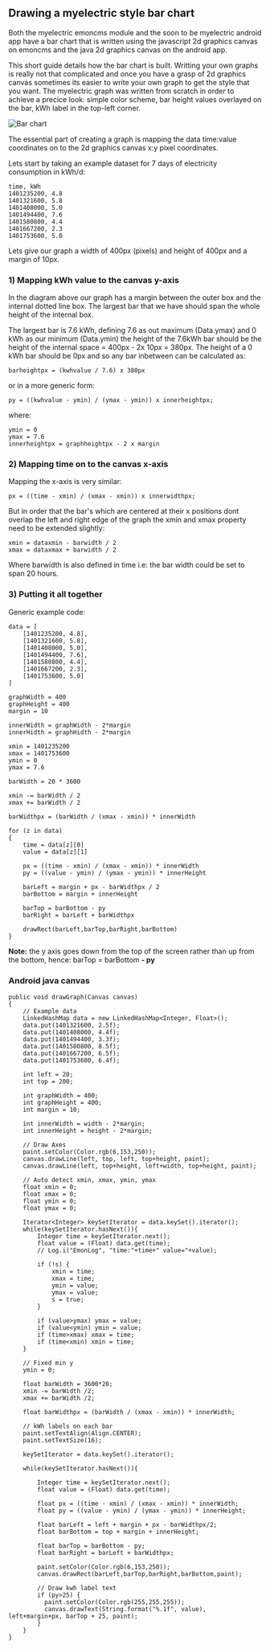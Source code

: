 ## Drawing a myelectric style bar chart

Both the myelectric emoncms module and the soon to be myelectric android app have a bar chart that is written using the javascript 2d graphics canvas on emoncms and the java 2d graphics canvas on the android app.

This short guide details how the bar chart is built. Writting your own graphs is really not that complicated and once you have a grasp of 2d graphics canvas sometimes its easier to write your own graph to get the style that you want. The myelectric graph was written from scratch in order to achieve a precice look: simple color scheme, bar height values overlayed on the bar, kWh label in the top-left corner.

![Bar chart](files/bargraphic.png)

The essential part of creating a graph is mapping the data time:value coordinates on to the 2d graphics canvas x:y pixel coordinates. 

Lets start by taking an example dataset for 7 days of electricity consumption in kWh/d:

    time, kWh
    1401235200, 4.8
    1401321600, 5.8
    1401408000, 5.0
    1401494400, 7.6
    1401580800, 4.4
    1401667200, 2.3
    1401753600, 5.0
    
Lets give our graph a width of 400px (pixels) and height of 400px and a margin of 10px.

### 1) Mapping kWh value to the canvas y-axis

In the diagram above our graph has a margin between the outer box and the internal dotted line box. The largest bar that we have should span the whole height of the internal box.

The largest bar is 7.6 kWh, defining 7.6 as out maximum (Data.ymax) and 0 kWh as our minimum (Data.ymin) the height of the 7.6kWh bar should be the height of the internal space = 400px - 2x 10px = 380px. The height of a 0 kWh bar should be 0px and so any bar inbetween can be calculated as:

    barheightpx = (kwhvalue / 7.6) x 380px
    
or in a more generic form:

    py = ((kwhvalue - ymin) / (ymax - ymin)) x innerheightpx;
    
where:

    ymin = 0
    ymax = 7.6
    innerheightpx = graphheightpx - 2 x margin
    

### 2) Mapping time on to the canvas x-axis

Mapping the x-axis is very similar:

    px = ((time - xmin) / (xmax - xmin)) x innerwidthpx;
    
But in order that the bar's which are centered at their x positions dont overlap the left and right edge of the graph the xmin and xmax property need to be extended slightly:

    xmin = dataxmin - barwidth / 2
    xmax = dataxmax + barwidth / 2
    
Where barwidth is also defined in time i.e: the bar width could be set to span 20 hours.    

### 3) Putting it all together

Generic example code:

    data = [
        [1401235200, 4.8],
        [1401321600, 5.8],
        [1401408000, 5.0],
        [1401494400, 7.6],
        [1401580800, 4.4],
        [1401667200, 2.3],
        [1401753600, 5.0]
    ]
    
    graphWidth = 400
    graphHeight = 400
    margin = 10
    
    innerWidth = graphWidth - 2*margin
    innerHidth = graphHidth - 2*margin
    
    xmin = 1401235200
    xmax = 1401753600
    ymin = 0
    ymax = 7.6
    
    barWidth = 20 * 3600
    
    xmin -= barWidth / 2
    xmax += barWidth / 2
    
    barWidthpx = (barWidth / (xmax - xmin)) * innerWidth
    
    for (z in data)
    {
        time = data[z][0]
        value = data[z][1]
        
        px = ((time - xmin) / (xmax - xmin)) * innerWidth
        py = ((value - ymin) / (ymax - ymin)) * innerHeight
            
        barLeft = margin + px - barWidthpx / 2
        barBottom = margin + innerHeight
            
        barTop = barBottom - py
        barRight = barLeft + barWidthpx
        
        drawRect(barLeft,barTop,barRight,barBottom)
    }
    
    
**Note:** the y axis goes down from the top of the screen rather than up from the bottom, hence: barTop = barBottom **- py**

### Android java canvas

    public void drawGraph(Canvas canvas)
    {
        // Example data
        LinkedHashMap data = new LinkedHashMap<Integer, Float>();
        data.put(1401321600, 2.5f);
        data.put(1401408000, 4.4f);
        data.put(1401494400, 3.3f);
        data.put(1401580800, 8.5f);
        data.put(1401667200, 6.5f);
        data.put(1401753600, 6.4f);
        
    	int left = 20;
    	int top = 200;
    	
    	int graphWidth = 400;
    	int graphHeight = 400;
    	int margin = 10;
    	
    	int innerWidth = width - 2*margin;
    	int innerHeight = height - 2*margin;
    	
        // Draw Axes
        paint.setColor(Color.rgb(6,153,250));
    	canvas.drawLine(left, top, left, top+height, paint);
    	canvas.drawLine(left, top+height, left+width, top+height, paint);
        
        // Auto detect xmin, xmax, ymin, ymax
        float xmin = 0;
        float xmax = 0;
        float ymin = 0;
        float ymax = 0;
        
        Iterator<Integer> keySetIterator = data.keySet().iterator();
		while(keySetIterator.hasNext()){
		    Integer time = keySetIterator.next();
		    float value = (Float) data.get(time);
		    // Log.i("EmonLog", "time:"+time+" value="+value);
		    
            if (!s) {
            	xmin = time;
            	xmax = time;
            	ymin = value;
            	ymax = value;
            	s = true;
            }
	                    
	        if (value>ymax) ymax = value;
	        if (value<ymin) ymin = value;
	        if (time>xmax) xmax = time;
	        if (time<xmin) xmin = time;               
        }
        
        // Fixed min y
	    ymin = 0;
        
        float barWidth = 3600*20;
        xmin -= barWidth /2;
        xmax += barWidth /2;
        
        float barWidthpx = (barWidth / (xmax - xmin)) * innerWidth;
 
        // kWh labels on each bar
        paint.setTextAlign(Align.CENTER);
        paint.setTextSize(16);
        
        keySetIterator = data.keySet().iterator();
  
		while(keySetIterator.hasNext()){
		
		    Integer time = keySetIterator.next();
		    float value = (Float) data.get(time);
		    
            float px = ((time - xmin) / (xmax - xmin)) * innerWidth;
            float py = ((value - ymin) / (ymax - ymin)) * innerHeight;
            
            float barLeft = left + margin + px - barWidthpx/2;
            float barBottom = top + margin + innerHeight;
            
            float barTop = barBottom - py;
            float barRight = barLeft + barWidthpx;
            
            paint.setColor(Color.rgb(6,153,250));
            canvas.drawRect(barLeft,barTop,barRight,barBottom,paint);
            
			// Draw kwh label text
			if (py>25) {
			  paint.setColor(Color.rgb(255,255,255));
			  canvas.drawText(String.format("%.1f", value), left+margin+px, barTop + 25, paint);
			}
        }
    }
